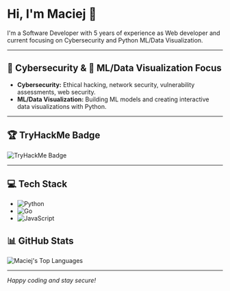 # Hi, I'm Maciej 👋

I'm a Software Developer with 5 years of experience as Web developer and current focusing on Cybersecurity and Python ML/Data Visualization.

---

## 🔐 Cybersecurity & 🤖 ML/Data Visualization Focus

- **Cybersecurity:** Ethical hacking, network security, vulnerability assessments, web security.
- **ML/Data Visualization:** Building ML models and creating interactive data visualizations with Python.

---

## 🏆 TryHackMe Badge

![TryHackMe Badge](https://tryhackme-badges.s3.amazonaws.com/B0nus.png)

---


## 💻 Tech Stack

- ![Python](https://img.shields.io/badge/Python-3776AB?style=for-the-badge&logo=python&logoColor=white)
- ![Go](https://img.shields.io/badge/Go-00ADD8?style=for-the-badge&logo=go&logoColor=white)
- ![JavaScript](https://img.shields.io/badge/JavaScript-F7DF1E?style=for-the-badge&logo=javascript&logoColor=black)


## 📊 GitHub Stats

![Maciej's Top Languages](https://github-readme-stats.vercel.app/api/top-langs/?username=Bonus1337&theme=react&hide_border=false&layout=compact)

---

*Happy coding and stay secure!*
